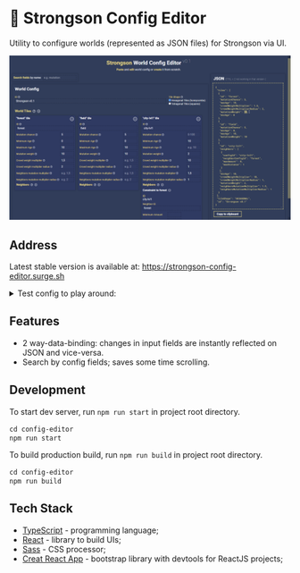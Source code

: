 # 🧱 Strongson Config Editor

Utility to configure worlds (represented as JSON files) for Strongson via UI.

![Config Editor Preview](./readme-preview-editor.png "Config Editor Preview")

## Address
Latest stable version is available at: https://strongson-config-editor.surge.sh

<details> 
  <summary>Test config to play around:</summary>

```JSON
{
 "tiles": [
  {
   "id": "forest",
   "mutationChance": 5,
   "maxAge": 10,
   "crowdWeightMultiplier": 1.5,
   "crowdWeightMultiplierRadius": 2,
   "mutationWeight": 10,
   "minAge": 0
  },
  {
   "id": "field",
   "mutationChance": 5,
   "minAge": 0,
   "maxAge": 10,
   "mutationWeight": 10
  },
  {
   "id": "city-lvl1",
   "neighbors": [
    {
     "configId": "city-lvl1",
     "neighborConfigId": "forest",
     "maxAmount": 0,
     "maxDistance": 1
    }
   ],
   "minAge": 10,
   "crowdWeightMultiplier": 10,
   "crowdWeightMultiplierRadius": 1,
   "mutationWeight": 2,
   "neighborsMutationMultiplier": 1.5,
   "neighborsMutationMultiplierRadius": 1
  }
 ],
 "tileShape": "HEXAGONAL",
 "id": "Strongson v0.1"
}
```

</details>


## Features
* 2 way-data-binding: changes in input fields are instantly reflected on JSON and vice-versa.
* Search by config fields; saves some time scrolling.

## Development
To start dev server, run `npm run start` in project root directory.
```
cd config-editor
npm run start
```

To build production build, run `npm run build` in project root directory.
```
cd config-editor
npm run build
```

## Tech Stack

* [TypeScript](https://www.typescriptlang.org/) - programming language;
* [React](https://reactjs.org/) - library to build UIs;
* [Sass](https://sass-lang.com/) - CSS processor;
* [Creat React App](https://create-react-app.dev) - bootstrap library with devtools for ReactJS projects;
